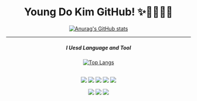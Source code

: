 
<div align="center">

  
  <h1>
    Young Do Kim GitHub! ✨🎉💪🏋️‍♀️
  </h1>

[![Anurag's GitHub stats](https://github-readme-stats.vercel.app/api?username=kyd1625&theme=rose_pine&show_icons=true)](https://github.com/anuraghazra/github-readme-stats)

  <hr>
  <h5>
    I Uesd Language and Tool
  </h5>

  [![Top Langs](https://github-readme-stats.vercel.app/api/top-langs/?username=kyd1625&layout=compact)](https://github.com/anuraghazra/github-readme-stats)

  <br>

  
  <img src="https://img.shields.io/badge/HTML-E34F26?style=flat-square&logo=HTML5&logoColor=white"/>
  <img src="https://img.shields.io/badge/CSS3-1572B6?style=flat-square&logo=css3&logoColor=white"/>
  <img src="https://img.shields.io/badge/JavaScript-F7DF1E?style=flat-square&logo=JavaScript&logoColor=white"/>
  <img src="https://img.shields.io/badge/Spring-6DB33F?style=flat-square&logo=Spring&logoColor=white"/>
  <img src="https://img.shields.io/badge/Java-FFA282?style=flat-square&logo=java&logoColor=white"/>
  <p>
  <img src="https://img.shields.io/badge/Oracle-F80000?style=flat-square&logo=oracle&logoColor=white"/>
  <img src="https://img.shields.io/badge/MySQL-4479A1?style=flat-square&logo=Mysql&logoColor=white"/>
  <img src="https://img.shields.io/badge/PostgreSQL-4169E1?style=flat-square&logo=postgresql&logoColor=white"/>

</div>
